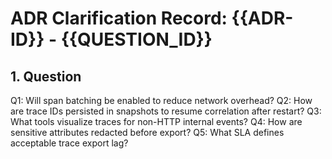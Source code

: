 # ADR Clarification Record: {{ADR-ID}} - {{QUESTION_ID}}

## 1. Question

Q1: Will span batching be enabled to reduce network overhead?
Q2: How are trace IDs persisted in snapshots to resume correlation after restart?
Q3: What tools visualize traces for non-HTTP internal events?
Q4: How are sensitive attributes redacted before export?
Q5: What SLA defines acceptable trace export lag?
